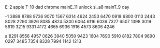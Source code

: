 E-2 apple
T-10 dad
chrome
mainE_11 unlock si_a8
mainT_9 day

-1
3889 8788
9736 9070
1567 6314
4624 2453
6470 0918
6800 0113
2443 8028
2290 3926
8085 4824
5300 6064
6116 6036
7327 6507
1398 3019
5619 3215
9331 4172
4665 6936
1916 4573
8606 4246


a
8291 8556
4957 0626
3940 5050
9423 1604
7690 5910
8182 7804
9690 0297
3485 7354
8328 7994
1142 1213
